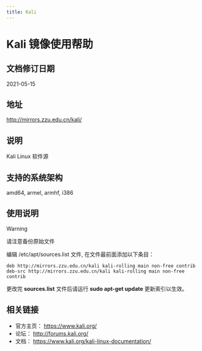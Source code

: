 ```yaml
---
title: Kali
---
```

<!-- ex_nolevel -->
# Kali 镜像使用帮助

## 文档修订日期

2021-05-15

## 地址

http://mirrors.zzu.edu.cn/kali/

## 说明

Kali Linux 软件源

## 支持的系统架构

amd64, armel, armhf, i386

## 使用说明

> [!WARNING]
> 请注意备份原始文件


编辑 /etc/apt/sources.list 文件, 在文件最前面添加以下条目：

```shell
deb http://mirrors.zzu.edu.cn/kali kali-rolling main non-free contrib
deb-src http://mirrors.zzu.edu.cn/kali kali-rolling main non-free contrib
```

更改完 **sources.list** 文件后请运行 **sudo apt-get update** 更新索引以生效。

## 相关链接

- 官方主页： https://www.kali.org/
- 论坛： http://forums.kali.org/
- 文档： https://www.kali.org/kali-linux-documentation/